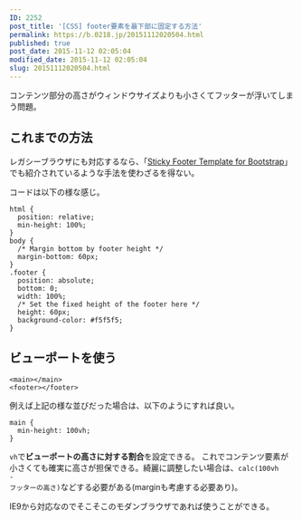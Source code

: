 ```yaml
---
ID: 2252
post_title: '[CSS] footer要素を最下部に固定する方法'
permalink: https://b.0218.jp/20151112020504.html
published: true
post_date: 2015-11-12 02:05:04
modified_date: 2015-11-12 02:05:04
slug: 20151112020504.html
---
```

コンテンツ部分の高さがウィンドウサイズよりも小さくてフッターが浮いてしまう問題。
<!--more-->
<h2>これまでの方法</h2>
レガシーブラウザにも対応するなら、「<a href="http://getbootstrap.com/examples/sticky-footer/" target="_blank">Sticky Footer Template for Bootstrap</a>」でも紹介されているような手法を使わざるを得ない。

コードは以下の様な感じ。
<pre class="language-css"><code>html {
  position: relative;
  min-height: 100%;
}
body {
  /* Margin bottom by footer height */
  margin-bottom: 60px;
}
.footer {
  position: absolute;
  bottom: 0;
  width: 100%;
  /* Set the fixed height of the footer here */
  height: 60px;
  background-color: #f5f5f5;
}
</code></pre>

<h2>ビューポートを使う</h2>
<pre class="language-markup"><code>&lt;main&gt;&lt;/main&gt;
&lt;footer&gt;&lt;/footer&gt;</code></pre>
例えば上記の様な並びだった場合は、以下のようにすれば良い。
<pre class="language-css"><code>main {
  min-height: 100vh;
}</code></pre>

<code>vh</code>で<b>ビューポートの高さに対する割合</b>を設定できる。
これでコンテンツ要素が小さくても確実に高さが担保できる。綺麗に調整したい場合は、<code>calc(100vh - フッターの高さ)</code>などする必要がある(marginも考慮する必要あり)。

IE9から対応なのでそこそこのモダンブラウザであれば使うことができる。